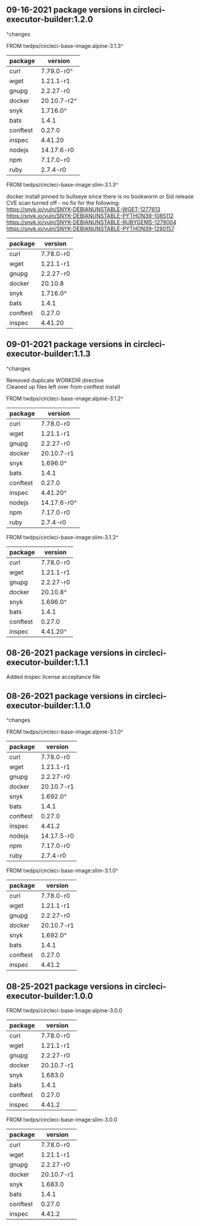 ## 09-16-2021 package versions in circleci-executor-builder:1.2.0

^changes  

FROM twdps/circleci-base-image:alpine-3.1.3^  

| package         | version      |
|-----------------|--------------|
| curl            | 7.79.0-r0^   |
| wget            | 1.21.1-r1    |
| gnupg           | 2.2.27-r0    |
| docker          | 20.10.7-r2^  |
| snyk            | 1.716.0^     |
| bats            | 1.4.1        |
| conftest        | 0.27.0       |
| inspec          | 4.41.20      |
| nodejs          | 14.17.6-r0   |
| npm             | 7.17.0-r0    |
| ruby            | 2.7.4-r0     |

FROM twdps/circleci-base-image:slim-3.1.3^  

docker install pinned to bullseye since there is no bookworm or Sid release  
CVE scan turned off - no fix for the following:  
https://snyk.io/vuln/SNYK-DEBIANUNSTABLE-WGET-1277613  
https://snyk.io/vuln/SNYK-DEBIANUNSTABLE-PYTHON39-1085112  
https://snyk.io/vuln/SNYK-DEBIANUNSTABLE-RUBYGEMS-1279004  
https://snyk.io/vuln/SNYK-DEBIANUNSTABLE-PYTHON39-1290157  

| package         | version      |
|-----------------|--------------|
| curl            | 7.78.0-r0    |
| wget            | 1.21.1-r1    |
| gnupg           | 2.2.27-r0    |
| docker          | 20.10.8      |
| snyk            | 1.716.0^     |
| bats            | 1.4.1        |
| conftest        | 0.27.0       |
| inspec          | 4.41.20      |

## 09-01-2021 package versions in circleci-executor-builder:1.1.3

^changes  

Removed duplicate WORKDIR directive  
Cleaned up files left over from conftest install

FROM twdps/circleci-base-image:alpine-3.1.2^  

| package         | version      |
|-----------------|--------------|
| curl            | 7.78.0-r0    |
| wget            | 1.21.1-r1    |
| gnupg           | 2.2.27-r0    |
| docker          | 20.10.7-r1   |
| snyk            | 1.696.0^     |
| bats            | 1.4.1        |
| conftest        | 0.27.0       |
| inspec          | 4.41.20^     |
| nodejs          | 14.17.6-r0^  |
| npm             | 7.17.0-r0    |
| ruby            | 2.7.4-r0     |

FROM twdps/circleci-base-image:slim-3.1.2^  

| package         | version      |
|-----------------|--------------|
| curl            | 7.78.0-r0    |
| wget            | 1.21.1-r1    |
| gnupg           | 2.2.27-r0    |
| docker          | 20.10.8^     |
| snyk            | 1.696.0^     |
| bats            | 1.4.1        |
| conftest        | 0.27.0       |
| inspec          | 4.41.20^     |

## 08-26-2021 package versions in circleci-executor-builder:1.1.1

Added inspec license acceptance file  

## 08-26-2021 package versions in circleci-executor-builder:1.1.0

^changes  

FROM twdps/circleci-base-image:alpine-3.1.0^  

| package         | version      |
|-----------------|--------------|
| curl            | 7.78.0-r0    |
| wget            | 1.21.1-r1    |
| gnupg           | 2.2.27-r0    |
| docker          | 20.10.7-r1   |
| snyk            | 1.692.0^     |
| bats            | 1.4.1        |
| conftest        | 0.27.0       |
| inspec          | 4.41.2       |
| nodejs          | 14.17.5-r0   |
| npm             | 7.17.0-r0    |
| ruby            | 2.7.4-r0     |

FROM twdps/circleci-base-image:slim-3.1.0^  

| package         | version      |
|-----------------|--------------|
| curl            | 7.78.0-r0    |
| wget            | 1.21.1-r1    |
| gnupg           | 2.2.27-r0    |
| docker          | 20.10.7-r1   |
| snyk            | 1.692.0^     |
| bats            | 1.4.1        |
| conftest        | 0.27.0       |
| inspec          | 4.41.2       |


## 08-25-2021 package versions in circleci-executor-builder:1.0.0

FROM twdps/circleci-base-image:alpine-3.0.0  

| package         | version      |
|-----------------|--------------|
| curl            | 7.78.0-r0    |
| wget            | 1.21.1-r1    |
| gnupg           | 2.2.27-r0    |
| docker          | 20.10.7-r1   |
| snyk            | 1.683.0      |
| bats            | 1.4.1        |
| conftest        | 0.27.0       |
| inspec          | 4.41.2       |

FROM twdps/circleci-base-image:slim-3.0.0  

| package         | version      |
|-----------------|--------------|
| curl            | 7.78.0-r0    |
| wget            | 1.21.1-r1    |
| gnupg           | 2.2.27-r0    |
| docker          | 20.10.7-r1   |
| snyk            | 1.683.0      |
| bats            | 1.4.1        |
| conftest        | 0.27.0       |
| inspec          | 4.41.2       |

